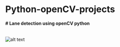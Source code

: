 # Python-openCV-projects
<b># Lane detection using openCV python </b> <br><br><br>
![alt text](https://github.com/sawravchy/Python-openCV-projects/blob/master/Lane-Detection-Using-OpenCV-python/resources/output.gif)<br><br>
